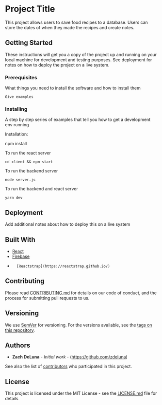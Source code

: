 # Project Title

This project allows users to save food recipes to a database. Users can store the dates of when they made the recipes and create notes.

## Getting Started

These instructions will get you a copy of the project up and running on your local machine for development and testing purposes. See deployment for notes on how to deploy the project on a live system.

### Prerequisites

What things you need to install the software and how to install them

```
Give examples
```

### Installing

A step by step series of examples that tell you how to get a development env running

Installation:

npm install

To run the react server

```
cd client && npm start
```

To run the backend server

```
node server.js
```

To run the backend and react server

```
yarn dev
```

## Deployment

Add additional notes about how to deploy this on a live system

## Built With

-   [React](https://reactjs.org/)
-   [Firebase](https://firebase.google.com/)
-       [Reactstrap](https://reactstrap.github.io/)

## Contributing

Please read [CONTRIBUTING.md](https://gist.github.com/PurpleBooth/b24679402957c63ec426) for details on our code of conduct, and the process for submitting pull requests to us.

## Versioning

We use [SemVer](http://semver.org/) for versioning. For the versions available, see the [tags on this repository](https://github.com/your/project/tags).

## Authors

-   **Zach DeLuna** - _Initial work_ - (https://github.com/zdeluna)

See also the list of [contributors](https://github.com/your/project/contributors) who participated in this project.

## License

This project is licensed under the MIT License - see the [LICENSE.md](LICENSE.md) file for details
